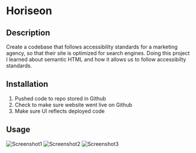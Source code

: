 # Horiseon

## Description
Create a codebase that follows accessibility standards for a marketing agency, so that their site is optimized for search engines. Doing this project I learned about semantic HTML and how it allows us to follow accessibilty standards.

## Installation
1. Pushed code to repo stored in Github 
2. Check to make sure website went live on Github
3. Make sure UI reflects deployed code

## Usage
![Screenshot1](https://user-images.githubusercontent.com/105739936/173260729-7b57a434-6bfc-4cbd-bc5e-fc5a5015b4a0.png)
![Screenshot2](https://user-images.githubusercontent.com/105739936/173260740-7eb93696-a3e3-481d-8985-a8b2486d0681.png)
![Screenshot3](https://user-images.githubusercontent.com/105739936/173260750-edff0615-b9b1-498b-9a60-fc7dedd6f297.png)

